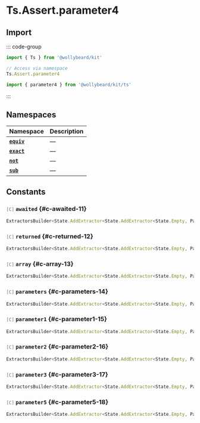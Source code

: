 # Ts.Assert.parameter4

## Import

::: code-group

```typescript [Namespace]
import { Ts } from '@wollybeard/kit'

// Access via namespace
Ts.Assert.parameter4
```

```typescript [Barrel]
import { parameter4 } from '@wollybeard/kit/ts'
```

:::

## Namespaces

| Namespace                                      | Description |
| ---------------------------------------------- | ----------- |
| [**`equiv`**](/api/ts/assert/parameter4/equiv) | —           |
| [**`exact`**](/api/ts/assert/parameter4/exact) | —           |
| [**`not`**](/api/ts/assert/parameter4/not)     | —           |
| [**`sub`**](/api/ts/assert/parameter4/sub)     | —           |

## Constants

### <span style="opacity: 0.6; font-weight: normal; font-size: 0.85em;">`[C]`</span> `awaited`<SourceLink inline href="https://github.com/jasonkuhrt/kit/blob/main/./src/utils/ts/assert/builder-generated/parameter4/$$.ts#L11" /> {#c-awaited-11}

```typescript
ExtractorsBuilder<State.AddExtractor<State.AddExtractor<State.Empty, Parameter4>, Awaited$>>
```

### <span style="opacity: 0.6; font-weight: normal; font-size: 0.85em;">`[C]`</span> `returned`<SourceLink inline href="https://github.com/jasonkuhrt/kit/blob/main/./src/utils/ts/assert/builder-generated/parameter4/$$.ts#L12" /> {#c-returned-12}

```typescript
ExtractorsBuilder<State.AddExtractor<State.AddExtractor<State.Empty, Parameter4>, Returned>>
```

### <span style="opacity: 0.6; font-weight: normal; font-size: 0.85em;">`[C]`</span> `array`<SourceLink inline href="https://github.com/jasonkuhrt/kit/blob/main/./src/utils/ts/assert/builder-generated/parameter4/$$.ts#L13" /> {#c-array-13}

```typescript
ExtractorsBuilder<State.AddExtractor<State.AddExtractor<State.Empty, Parameter4>, ArrayElement>>
```

### <span style="opacity: 0.6; font-weight: normal; font-size: 0.85em;">`[C]`</span> `parameters`<SourceLink inline href="https://github.com/jasonkuhrt/kit/blob/main/./src/utils/ts/assert/builder-generated/parameter4/$$.ts#L14" /> {#c-parameters-14}

```typescript
ExtractorsBuilder<State.AddExtractor<State.AddExtractor<State.Empty, Parameter4>, Parameters$>>
```

### <span style="opacity: 0.6; font-weight: normal; font-size: 0.85em;">`[C]`</span> `parameter1`<SourceLink inline href="https://github.com/jasonkuhrt/kit/blob/main/./src/utils/ts/assert/builder-generated/parameter4/$$.ts#L15" /> {#c-parameter1-15}

```typescript
ExtractorsBuilder<State.AddExtractor<State.AddExtractor<State.Empty, Parameter4>, Parameter1>>
```

### <span style="opacity: 0.6; font-weight: normal; font-size: 0.85em;">`[C]`</span> `parameter2`<SourceLink inline href="https://github.com/jasonkuhrt/kit/blob/main/./src/utils/ts/assert/builder-generated/parameter4/$$.ts#L16" /> {#c-parameter2-16}

```typescript
ExtractorsBuilder<State.AddExtractor<State.AddExtractor<State.Empty, Parameter4>, Parameter2>>
```

### <span style="opacity: 0.6; font-weight: normal; font-size: 0.85em;">`[C]`</span> `parameter3`<SourceLink inline href="https://github.com/jasonkuhrt/kit/blob/main/./src/utils/ts/assert/builder-generated/parameter4/$$.ts#L17" /> {#c-parameter3-17}

```typescript
ExtractorsBuilder<State.AddExtractor<State.AddExtractor<State.Empty, Parameter4>, Parameter3>>
```

### <span style="opacity: 0.6; font-weight: normal; font-size: 0.85em;">`[C]`</span> `parameter5`<SourceLink inline href="https://github.com/jasonkuhrt/kit/blob/main/./src/utils/ts/assert/builder-generated/parameter4/$$.ts#L18" /> {#c-parameter5-18}

```typescript
ExtractorsBuilder<State.AddExtractor<State.AddExtractor<State.Empty, Parameter4>, Parameter5>>
```

